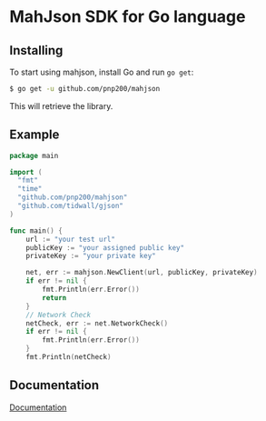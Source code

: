# MahJson SDK for Go language

## Installing

To start using mahjson, install Go and run `go get`:

```sh
$ go get -u github.com/pnp200/mahjson
```

This will retrieve the library.


## Example
```go
package main

import (
  "fmt"
  "time"
  "github.com/pnp200/mahjson"
  "github.com/tidwall/gjson"
)

func main() {
	url := "your test url"
	publicKey := "your assigned public key"
	privateKey := "your private key"

	net, err := mahjson.NewClient(url, publicKey, privateKey)
	if err != nil {
		fmt.Println(err.Error())
		return
	}
	// Network Check
	netCheck, err := net.NetworkCheck()
	if err != nil {
		fmt.Println(err.Error())
	}
	fmt.Println(netCheck)
```

## Documentation
[Documentation](https://sandbox.ghlapps.com/apidoc/)
